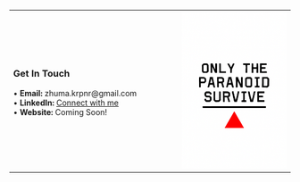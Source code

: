 <table>
  <tr>
    <!-- Bilgiler solda -->
    <td valign="middle" width="60%">
      <h3>Get In Touch</h3>
      • <strong>Email:</strong> zhuma.krpnr@gmail.com<br>
      • <strong>LinkedIn:</strong> <a href="linkedin.com/in/zeynep-hüma-karapınar-451b64331">Connect with me</a><br>
      • <strong>Website:</strong> Coming Soon!<br><br>
    </td>
    <td valign="middle" width="40%" align="center">
      <img src="https://github.com/humakrpnr13/humakrpnr13/blob/main/readme.png?raw=true" alt="Only the paranoid survive" width="280">
    </td>
    
  </tr>
</table>

